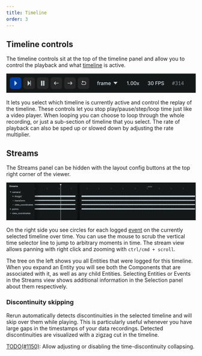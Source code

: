 ```yaml
---
title: Timeline
order: 3
---
```


Timeline controls
--------------------------

The timeline controls sit at the top of the timeline panel and allow you to control the playback and what [timeline](../../concepts/timelines) is active.

![timeline controls](/docs-media/timeline-controls.png)

It lets you select which timeline is currently active and control the replay of the timeline.
These controls let you stop play/pause/step/loop time just like a video player.
When looping you can choose to loop through the whole recording, or just a sub-section of timeline that you select.
The rate of playback can also be sped up or slowed down by adjusting the rate multiplier.

Streams
-------

The Streams panel can be hidden with the layout config buttons at the top right corner of the viewer.

![streams](/docs-media/streams.png)

On the right side you see circles for each logged [event](../../concepts/timelines.md) on the currently selected timeline over time.
You can use the mouse to scrub the vertical time selector line to jump to arbitrary moments in time.
The stream view allows panning with right click and zooming with `ctrl/cmd + scroll`.


The tree on the left shows you all Entities that were logged for this timeline.
When you expand an Entity you will see both the Components that are associated with it, as well as any child Entities.
Selecting Entities or Events in the Streams view shows additional information in the Selection panel about them respectively.

### Discontinuity skipping
Rerun automatically detects discontinuities in the selected timeline and will skip over them while playing.
This is particularly useful whenever you have large gaps in the timestamps of your data recordings.
Detected discontinuities are visualized with a zigzag cut in the timeline.

[TODO(#1150)](https://github.com/rerun-io/rerun/issues/1150): Allow adjusting or disabling the time-discontinuity collapsing.